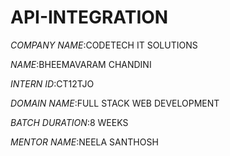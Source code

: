 # API-INTEGRATION

*COMPANY NAME*:CODETECH IT SOLUTIONS

*NAME*:BHEEMAVARAM CHANDINI

*INTERN ID*:CT12TJO

*DOMAIN NAME*:FULL STACK WEB DEVELOPMENT

*BATCH DURATION*:8 WEEKS

*MENTOR NAME*:NEELA SANTHOSH
